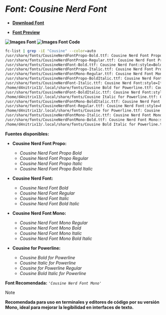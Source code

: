<!-- Autor: Daniel Benjamin Perez Morales -->
<!-- GitHub: https://github.com/D4nitrix13 -->
<!-- GitLab: https://gitlab.com/D4nitrix13 -->
<!-- Correo electrónico: danielperezdev@proton.me -->

# ***Font: Cousine Nerd Font***

- **[Download Font](https://github.com/ryanoasis/nerd-fonts/releases/download/v3.2.1/Cousine.zip "https://github.com/ryanoasis/nerd-fonts/releases/download/v3.2.1/Cousine.zip")**

- **[Font Preview](https://www.programmingfonts.org/#cousine "https://www.programmingfonts.org/#cousine")**

**![Images Font](../../Fonts/Cousine%20Nerd%20Font.png "Fonts/Cousine Nerd Font.png")**
**![Images Font Code](../../Font%20Images%20Code/Cousine%20Nerd%20Font%20Code.png "Font Images Code/Cousine Nerd Font Code.png")**

```bash
fc-list | grep -iE "Cousine" --color=auto
/usr/share/fonts/CousineNerdFontPropo-Bold.ttf: Cousine Nerd Font Propo:style=Bold
/usr/share/fonts/CousineNerdFontPropo-Regular.ttf: Cousine Nerd Font Propo:style=Regular
/usr/share/fonts/CousineNerdFont-Bold.ttf: Cousine Nerd Font:style=Bold
/usr/share/fonts/CousineNerdFontPropo-Italic.ttf: Cousine Nerd Font Propo:style=Italic
/usr/share/fonts/CousineNerdFontMono-Regular.ttf: Cousine Nerd Font Mono:style=Regular
/usr/share/fonts/CousineNerdFontPropo-BoldItalic.ttf: Cousine Nerd Font Propo:style=Bold Italic
/usr/share/fonts/CousineNerdFont-Italic.ttf: Cousine Nerd Font:style=Italic
/home/d4nitrix13/.local/share/fonts/Cousine Bold for Powerline.ttf: Cousine for Powerline:style=Bold
/usr/share/fonts/CousineNerdFont-BoldItalic.ttf: Cousine Nerd Font:style=Bold Italic
/home/d4nitrix13/.local/share/fonts/Cousine Italic for Powerline.ttf: Cousine for Powerline:style=Italic
/usr/share/fonts/CousineNerdFontMono-BoldItalic.ttf: Cousine Nerd Font Mono:style=Bold Italic
/usr/share/fonts/CousineNerdFont-Regular.ttf: Cousine Nerd Font:style=Regular
/home/d4nitrix13/.local/share/fonts/Cousine for Powerline.ttf: Cousine for Powerline:style=Regular
/usr/share/fonts/CousineNerdFontMono-Italic.ttf: Cousine Nerd Font Mono:style=Italic
/usr/share/fonts/CousineNerdFontMono-Bold.ttf: Cousine Nerd Font Mono:style=Bold
/home/d4nitrix13/.local/share/fonts/Cousine Bold Italic for Powerline.ttf: Cousine for Powerline:style=Bold Italic
```

**Fuentes disponibles:**

- **Cousine Nerd Font Propo:**
  - *Cousine Nerd Font Propo Bold*
  - *Cousine Nerd Font Propo Regular*
  - *Cousine Nerd Font Propo Italic*
  - *Cousine Nerd Font Propo Bold Italic*

- **Cousine Nerd Font:**
  - *Cousine Nerd Font Bold*
  - *Cousine Nerd Font Regular*
  - *Cousine Nerd Font Italic*
  - *Cousine Nerd Font Bold Italic*

- **Cousine Nerd Font Mono:**
  - *Cousine Nerd Font Mono Regular*
  - *Cousine Nerd Font Mono Bold*
  - *Cousine Nerd Font Mono Italic*
  - *Cousine Nerd Font Mono Bold Italic*

- **Cousine for Powerline:**
  - *Cousine Bold for Powerline*
  - *Cousine Italic for Powerline*
  - *Cousine for Powerline Regular*
  - *Cousine Bold Italic for Powerline*

**Font Recomendada:** *`'Cousine Nerd Font Mono'`*

> [!NOTE]
> **Recomendada para uso en terminales y editores de código por su versión Mono, ideal para mejorar la legibilidad en interfaces de texto.**
